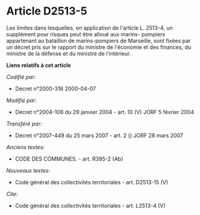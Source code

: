# Article D2513-5

Les limites dans lesquelles, en application de l'article L. 2513-4, un supplément pour risques peut être alloué aux marins-
pompiers appartenant au bataillon de marins-pompiers de Marseille, sont fixées par un décret pris sur le rapport du ministre
de l'économie et des finances, du ministre de la défense et du ministre de l'intérieur.

**Liens relatifs à cet article**

_Codifié par_:

  - Décret n°2000-318 2000-04-07

_Modifié par_:

  - Décret n°2004-106 du 29 janvier 2004 - art. 10 (V) JORF 5 février 2004

_Transféré par_:

  - Décret n°2007-449 du 25 mars 2007 - art. 2 () JORF 28 mars 2007

_Anciens textes_:

  - CODE DES COMMUNES. - art. R395-2 (Ab)

_Nouveaux textes_:

  - Code général des collectivités territoriales - art. D2513-15 (V)

_Cite_:

  - Code général des collectivités territoriales - art. L2513-4 (V)
